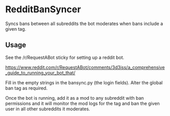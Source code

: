 # RedditBanSyncer
Syncs bans between all subreddits the bot moderates when bans include a given tag.

## Usage
See the /r/RequestABot sticky for setting up a reddit bot.

https://www.reddit.com/r/RequestABot/comments/3d3iss/a_comprehensive_guide_to_running_your_bot_that/

Fill in the empty strings in the bansync.py (the login fields). Alter the global ban tag as required.

Once the bot is running, add it as a mod to any subreddit with ban permissions and it will monitor the mod logs for the tag and ban the given user in all other subreddits it moderates.
